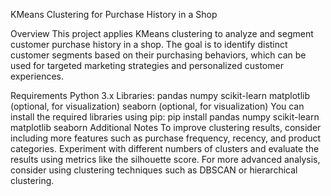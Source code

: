 KMeans Clustering for Purchase History in a Shop

Overview
This project applies KMeans clustering to analyze and segment customer purchase history in a shop. The goal is to identify distinct customer segments based on their purchasing behaviors, which can be used for targeted marketing strategies and personalized customer experiences.

Requirements
Python 3.x
Libraries:
pandas
numpy
scikit-learn
matplotlib (optional, for visualization)
seaborn (optional, for visualization)
You can install the required libraries using pip:
  pip install pandas numpy scikit-learn matplotlib seaborn
Additional Notes
To improve clustering results, consider including more features such as purchase frequency, recency, and product categories.
Experiment with different numbers of clusters and evaluate the results using metrics like the silhouette score.
For more advanced analysis, consider using clustering techniques such as DBSCAN or hierarchical clustering.
